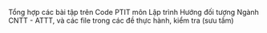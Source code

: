 <p>Tổng hợp các bài tập trên Code PTIT môn Lập trình Hướng đối tượng Ngành CNTT - ATTT, và các file trong các đề thực hành, kiểm tra (sưu tầm)</p>
